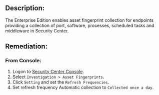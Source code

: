 ## Description:

The Enterprise Edition enables asset fingerprint collection for endpoints providing a collection of port, software, processes, scheduled tasks and middleware in Security Center.

## Remediation:

### From Console:

1. Logon to [Security Center Console](https://yundun.console.aliyun.com/).
2. Select `Investigation > Asset Fingerprints`.
3. Click `Setting` and set the `Refresh Frequencies`.
4. Set refresh frequency Automatic collection to `Collected once a day`.